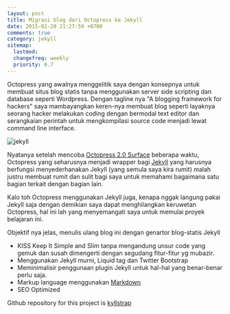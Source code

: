 ```yaml
---
layout: post
title: Migrasi blog dari Octopress ke Jekyll
date: 2015-02-20 21:27:59 +0700 
comments: true
category: jekyll 
sitemap:
  lastmod: 
  changefreq: weekly
  priority: 0.7
---
```


Octopress yang awalnya menggelitik saya dengan konsepnya untuk membuat situs blog statis  tanpa menggunakan server side scripting dan database seperti Wordpress. Dengan tagline nya "A blogging framework for hackers"  saya mambayangkan keren-nya membuat blog seperti layaknya seorang hacker melakukan coding dengan bermodal text editor dan serangkaian perintah untuk mengkompilasi source code menjadi lewat command line interface.

<img src="http://prana.la/images/jekyll.png" alt="jekyll" class="img-responsive center-block" />

Nyatanya setelah mencoba [Octopress 2.0 Surface](http://octopress.com) beberapa waktu, Octopress yang seharusnya menjadi wrapper bagi [Jekyll](http://jekyllrb.com) yang harusnya berfungsi menyederhanakan Jekyll (yang semula saya kira rumit)  malah justru membuat rumit dan sulit bagi saya untuk memahami bagaimana satu bagian terkait dengan bagian lain.

Kalo toh Octopress menggunakan Jekyll juga, kenapa nggak langung pakai Jekyll saja dengan demikian saya dapat menghilangkan keruwetan Octopress, hal ini lah yang menyemangati saya untuk memulai proyek belajaran ini.  

Objektif nya jelas, menulis ulang blog ini dengan genartor blog-statis Jekyll

- KISS Keep It Simple and Slim tanpa mengandung unsur code yang gemuk dan susah dimengerti dengan segudang fitur-fitur yg mubazir.
- Menggunakan Jekyll murni, Liquid tag dan Twitter Bootstrap
- Meminimalisir penggunaan plugin Jekyll untuk hal-hal yang benar-benar perlu saja.
- Markup language menggunakan [Markdown](http://daringfireball.net/projects/markdown) 
- SEO Optimized

Github repository for this project is [kyllstrap](https://github.com/kurnias/kyllstrap)  
